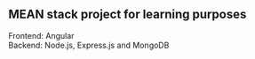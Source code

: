 ## MEAN stack project for learning purposes
Frontend: Angular  
Backend: Node.js, Express.js and MongoDB